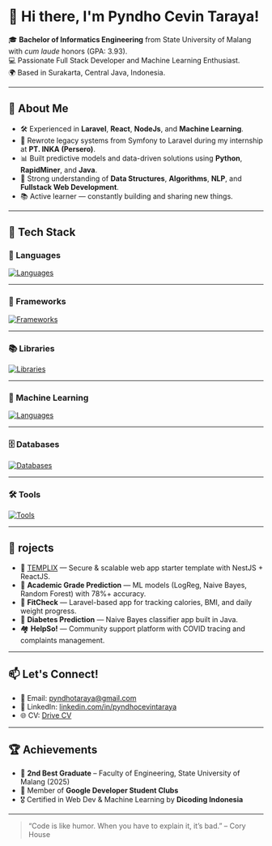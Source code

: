 # 👋 Hi there, I'm Pyndho Cevin Taraya!

🎓 **Bachelor of Informatics Engineering** from State University of Malang with *cum laude* honors (GPA: 3.93).  
💻 Passionate Full Stack Developer and Machine Learning Enthusiast.  
🌍 Based in Surakarta, Central Java, Indonesia.

---

## 💼 About Me

- 🛠️ Experienced in **Laravel**, **React**, **NodeJs**, and **Machine Learning**.
- 🔄 Rewrote legacy systems from Symfony to Laravel during my internship at **PT. INKA (Persero)**.
- 📊 Built predictive models and data-driven solutions using **Python**, **RapidMiner**, and **Java**.
- 🧠 Strong understanding of **Data Structures**, **Algorithms**, **NLP**, and **Fullstack Web Development**.
- 📚 Active learner — constantly building and sharing new things.

---

## 🚀 Tech Stack

### 🧠 Languages
[![Languages](https://skillicons.dev/icons?i=js,html,css,js,ts,php,py,java)](https://skillicons.dev)


---

### 🧱 Frameworks
[![Frameworks](https://skillicons.dev/icons?i=laravel,symfony,nest,nodejs,express)](https://skillicons.dev)


---

### 📚 Libraries
[![Libraries](https://skillicons.dev/icons?i=react,redux,jquery,jest,tailwindcss,prisma)](https://skillicons.dev)

---

### 🤖 Machine Learning
[![Languages](https://skillicons.dev/icons?i=tensorflow,pytorch)](https://skillicons.dev)

---

### 🗄️ Databases
[![Databases](https://skillicons.dev/icons?i=mysql,postgresql)](https://skillicons.dev)

---

### 🛠️ Tools
[![Tools](https://skillicons.dev/icons?i=git,postman,figma)](https://skillicons.dev)

---

## 🧩 rojects

- 🔧 [TEMPLIX](http://templix.dev) — Secure & scalable web app starter template with NestJS + ReactJS.  
- 🧠 **Academic Grade Prediction** — ML models (LogReg, Naive Bayes, Random Forest) with 78%+ accuracy.  
- 🍱 **FitCheck** — Laravel-based app for tracking calories, BMI, and daily weight progress.  
- 🧬 **Diabetes Prediction** — Naive Bayes classifier app built in Java.  
- 🏘️ **HelpSo!** — Community support platform with COVID tracing and complaints management.

---

## 📫 Let's Connect!

- 📧 Email: pyndhotaraya@gmail.com  
- 💼 LinkedIn: [linkedin.com/in/pyndhocevintaraya](https://linkedin.com/in/pyndhocevintaraya)  
- 🌐 CV: [Drive CV](https://docs.google.com/document/d/1i8lh6_chq_K4hBJYEjOrQpJQ7xJTo4vmoCijx2wl23k/edit?usp=sharing)

---

## 🏆 Achievements

- 🥈 **2nd Best Graduate** – Faculty of Engineering, State University of Malang (2025)  
- 🌱 Member of **Google Developer Student Clubs**  
- 🎖️ Certified in Web Dev & Machine Learning by **Dicoding Indonesia**

---

> “Code is like humor. When you have to explain it, it’s bad.” – Cory House



<!--
**PCTeam002/PCTeam002** is a ✨ _special_ ✨ repository because its `README.md` (this file) appears on your GitHub profile.

Here are some ideas to get you started:

- 🔭 I’m currently working on ...
- 🌱 I’m currently learning ...
- 👯 I’m looking to collaborate on ...
- 🤔 I’m looking for help with ...
- 💬 Ask me about ...
- 📫 How to reach me: ...
- 😄 Pronouns: ...
- ⚡ Fun fact: ...
-->
